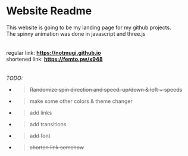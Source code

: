 # Website Readme

This website is going to be my landing page for my github projects. </br>The spinny animation was done in javascript and three.js
</br></br></br>
regular link:   <b>https://notmugi.github.io</b>
</br>
shortened link: <b>https://femto.pw/x948</b>
</br></br></br>
<i>TODO:</i>
- > ~~Randomize spin direction and speed. up/down & left + speeds~~
- > make some other colors & theme changer
- > add links
- > add transitions
- > ~~add font~~
- > ~~shorten link somehow~~
